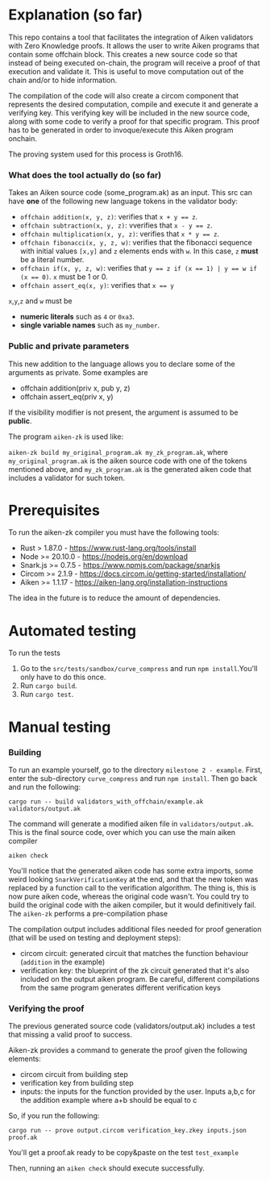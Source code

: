 # Explanation (so far)
This repo contains a tool that facilitates the integration of Aiken validators with Zero Knowledge proofs. It allows the user to write Aiken programs that contain some offchain block. This creates a new source code so that instead of being executed on-chain, the program will receive a proof of that execution and validate it. This is useful to move computation out of the chain and/or to hide information.

The compilation of the code will also create a circom component that represents the desired computation, compile and execute it and generate a verifying key. This verifying key will be included in the new source code, along with some code to verify a proof for that specific program. This proof has to be generated in order to invoque/execute this Aiken program onchain.

The proving system used for this process is Groth16.

### What does the tool actually do (so far)
Takes an Aiken source code (some_program.ak) as an input. This src can have **one** of the following new language tokens in the validator body:
* ```offchain addition(x, y, z)```: verifies that ```x + y == z```.
* ```offchain subtraction(x, y, z)```: vverifies that ```x - y == z```.
* ```offchain multiplication(x, y, z)```: verifies that ```x * y == z```.
* ```offchain fibonacci(x, y, z, w)```: verifies that the fibonacci sequence with initial values ```[x,y]``` and ```z``` elements ends with ```w```. In this case, ```z``` **must** be a literal number.
* ```offchain if(x, y, z, w)```: verifies that ```y == z if (x == 1) | y == w if (x == 0)```. ```x``` must be 1 or 0. 
* ```offchain assert_eq(x, y)```: verifies that ```x == y```

```x```,```y```,```z``` and ```w``` must be 
* **numeric literals** such as ```4``` or ```0xa3```.
* **single variable names** such as ```my_number```.

### Public and private parameters
This new addition to the language allows you to declare some of the arguments as private. Some examples are
* offchain addition(priv x, pub y, z)
* offchain assert_eq(priv x, y)

If the visibility modifier is not present, the argument is assumed to be **public**.

The program ```aiken-zk``` is used like:

```aiken-zk build my_original_program.ak my_zk_program.ak```, where ```my_original_program.ak``` is the aiken source code with one of the tokens mentioned above, and ```my_zk_program.ak``` is the generated aiken code that includes a validator for such token.

# Prerequisites
To run the aiken-zk compiler you must have the following tools:
* Rust > 1.87.0 - https://www.rust-lang.org/tools/install
* Node >= 20.10.0 - https://nodejs.org/en/download
* Snark.js >= 0.7.5 - https://www.npmjs.com/package/snarkjs
* Circom >= 2.1.9 - https://docs.circom.io/getting-started/installation/
* Aiken >= 1.1.17 - https://aiken-lang.org/installation-instructions

The idea in the future is to reduce the amount of dependencies. 

# Automated testing
To run the tests 
1. Go to the ```src/tests/sandbox/curve_compress``` and run ```npm install```.You'll only have to do this once.
2. Run ```cargo build```.
3. Run ```cargo test```.

# Manual testing

### Building
To run an example yourself, go to the directory ```milestone 2 - example```. First, enter the sub-directory ```curve_compress``` and run ```npm install```. Then go back and run the following:

```cargo run -- build validators_with_offchain/example.ak validators/output.ak```

The command will generate a modified aiken file in ```validators/output.ak```. This is the final source code, over which you can use the main aiken compiler 

```aiken check```

You'll notice that the generated aiken code has some extra imports, some weird looking ```SnarkVerificationKey``` at the end, and that the new token was replaced by a function call to the verification algorithm. The thing is, this is now pure aiken code, whereas the original code wasn't. You could try to build the original code with the aiken compiler, but it would definitively fail. The ```aiken-zk``` performs a pre-compilation phase

The compilation output includes additional files needed for proof generation (that will be used on testing and deployment steps):
- circom circuit: generated circuit that matches the function behaviour (```addition``` in the example)
- verification key: the blueprint of the zk circuit generated that it's also included on the output aiken program. Be careful, different compilations from the same program generates different verification keys


### Verifying the proof
The previous generated source code (validators/output.ak) includes a
test that missing a valid proof to success.

Aiken-zk provides a command to generate the proof given the following elements:
- circom circuit from building step
- verification key from building step
- inputs: the inputs for the function provided by the user. Inputs a,b,c for the addition example where a+b should be equal to c

So, if you run the following:

```cargo run -- prove output.circom verification_key.zkey inputs.json proof.ak```

You'll get a proof.ak ready to be copy&paste on the test ```test_example```

Then, running an ```aiken check``` should execute successfully.